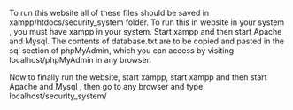 To run this website all of these files should be saved in xampp/htdocs/security_system folder.
To run this in website in your system , you must have xampp in your system. Start xampp and then start Apache and Mysql.
The contents of database.txt are to be copied and pasted in the sql section of phpMyAdmin, which you can access by visiting localhost/phpMyAdmin in any browser.

Now to finally run the website, start xampp, start xampp and then start Apache and Mysql , then go to any browser and type localhost/security_system/
